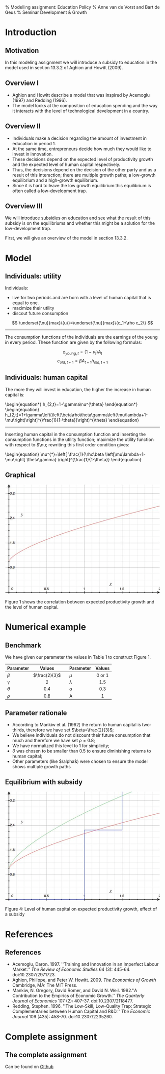 % Modelling assignment: Education Policy
% Anne van de Vorst and Bart de Geus
% Seminar Development & Growth


Introduction
============

Motivation
----------

In this modeling assignment we will introduce a subsidy to education in the model used in section 13.3.2 of Aghion and Howitt (2009).

Overview I
----------

* Aghion and Howitt describe a model that was inspired by Acemoglu (1997) and Redding (1996). 
* The model looks at the composition of education spending and the way it interacts with the level of technological development in a country. 

Overview II
---------

- Individuals make a decision regarding the amount of investment in education in period 1.
- At the same time, entrepreneurs decide how much they would like to invest in innovation.
- These decisions depend on the expected level of productivity growth and the expected level of human capital respectively.
- Thus, the decisions depend on the decision of the other party and as a result of this interaction; there are multiple growth paths; a low-growth equilibrium and a high-growth equilibrium. 
- Since it is hard to leave the low growth equilibrium this equilibrium is often called a low-development trap. 

Overview III
-----------

We will introduce subsidies on education and see what the result of this subsidy is on the equilibriums and whether this might be a solution for the low-development trap. 

First, we will give an overview of the model in section 13.3.2.

Model
======

Individuals: utility
--------------------
 
Individuals:
* live for two periods and are born with a level of human capital that is equal to one.
* maximize their utility
* discout future consumption
 
$$
  \underset{\nu}{max}\{u\}=\underset{\nu}{max}\{c_1+\rho c_2\}
$$

------

The consumption functions of the individuals are the earnings of the young in every period. These function are given by the following formulas:

$$
  c_{young,t}=(1-\nu_t)A_t
$$
$$
  c_{old,t+1}=\beta A_{t+1}h_{old,t+1}
$$

Individuals: human capital
----------

The more they will invest in education, the higher the increase in human capital is:

\begin{equation*}
  h_{2,t}=1+\gamma\nu^{\theta}
\end{equation*}
\begin{equation}
  h_{2,t}=1+\gamma\left(\left[\beta\rho\theta\gamma\left(\mu\lambda+1-\mu\right)\right]^{\frac{1}{1-\theta}}\right)^{\theta}
\end{equation}

---------

Inserting human capital in the consumption function and inserting the consumption functions in the utility function;
  maximize the utility function with respect to $\nu;
  rewriting this first order condition gives:

\begin{equation}
  \nu^{*}=\left[
    \frac{1}{\rho\beta
      \left[\mu\lambda+1-\mu\right]
    \theta\gamma}
  \right]^{\frac{1}{1-\theta}}
\end{equation}

Graphical
---------

![](figure1.png)

Figure 1 shows the correlation between expected productivity growth and the level of human capital.


Numerical example
==================

Benchmark
--------

We have given our parameter the values in Table 1 to construct Figure 1. 

|Parameter	|Values		|	|Parameter	| Values	|
|:--------------|:-------------:|-------|:--------------|:-------------:|
| $\beta$	|$\frac{2}{3}$	|	| $\mu$		| 0 or 1	|
| $\gamma$	| 2		|	| $\lambda$	| 1.5  		|
| $\theta$	| 0.4		|	| $\alpha$	| 0.3		|
| $\rho$	| 0.8		|	| A		| 1		|


Parameter rationale
----------------

* According to Mankiw et al. (1992) the return to human capital is two-thirds, therefore we have set $\beta=\frac{2}{3}$;
* We believe individuals do not discount their future consumption that much and therefore we have set $\rho=0.8$;
* We have normalized this level to 1 for simplicity;
* $\theta$ was chosen to be smaller than 0.5 to ensure diminishing returns to human capital;
* Other parameters \(like $\alpha&\) were chosen to ensure the model shows multiple growth paths

Equilibrium with subsidy
-----------------------

![](figure4.png)

Figure 4: Level of human capital on expected productivity growth, effect of
a subsidy

References
==========

References
---------

-  Acemoglu, Daron. 1997. ''Training and Innovation in an Imperfect Labour Market.'' _The Review of Economic Studies_ 64 (3): 445-64. doi:10.2307/2971723.
-  Aghion, Philippe, and Peter W. Howitt. 2009. _The Economics of Growth_ Cambridge, MA: The MIT Press.
-  Mankiw, N. Gregory, David Romer, and David N. Weil. 1992.''A Contribution to the Empirics of Economic Growth.'' _The Quarterly Journal of Economics_ 107 (2): 407-37. doi:10.2307/2118477.
-  Redding, Stephen. 1996. ''The Low-Skill, Low-Quality Trap: Strategic Complementaries between Human Capital and R\&D.'' _The Economic Journal_ 106 (435): 458-70. doi:10.2307/2235260.

Complete assignment
===================

The complete assignment
----------------------

Can be found on [Github](http://bartdegeus.github.io/assignment-2-html/assignment-2.html)